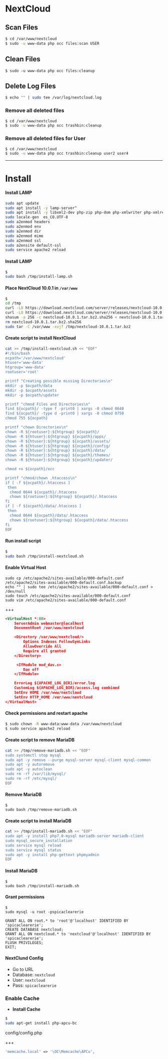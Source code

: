 # NextCloud

## Scan Files

```bash
$ cd /var/www/nextcloud
$ sudo -u www-data php occ files:scan USER
```

## Clean Files
```
$ sudo -u www-data php occ files:cleanup
```

## Delete Log Files

```bash
$ echo "" | sudo tee /var/log/nextcloud.log
```

### Remove all deleted files

```bash
$ cd /var/www/nextcloud
$ sudo -u www-data php occ trashbin:cleanup
```

### Remove all deleted files for User

```bash
$ cd /var/www/nextcloud
$ sudo -u www-data php occ trashbin:cleanup user2 user4
```


--------------------------------------------------------------------------------

# Install

#### Install LAMP

```bash
sudo apt update
sudo apt install -y lamp-server^
sudo apt install -y libxml2-dev php-zip php-dom php-xmlwriter php-xmlreader php-gd php-curl php-mbstring php-xml php-intl php-imagick php-bz2
sudo locale-gen  es_CO.UTF-8
sudo a2enmod headers
sudo a2enmod env
sudo a2enmod dir
sudo a2enmod mime
sudo a2enmod ssl
sudo a2ensite default-ssl
sudo service apache2 reload

```

#### Install LAMP

```bash
$
sudo bash /tmp/install-lamp.sh
```

#### Place NextCloud 10.0.1 in ```/var/www```

```bash
$
cd /tmp
curl -LO https://download.nextcloud.com/server/releases/nextcloud-10.0.1.tar.bz2
curl -LO https://download.nextcloud.com/server/releases/nextcloud-10.0.1.tar.bz2.sha256
shasum -a 256 -c nextcloud-10.0.1.tar.bz2.sha256 < nextcloud-10.0.1.tar.bz2
rm nextcloud-10.0.1.tar.bz2.sha256
sudo tar -C /var/www -xvjf /tmp/nextcloud-10.0.1.tar.bz2
```

#### Create script to install NextCloud

```bash
cat >> /tmp/install-nextcloud.sh << "EOF"
#!/bin/bash
ocpath='/var/www/nextcloud'
htuser='www-data'
htgroup='www-data'
rootuser='root'

printf "Creating possible missing Directories\n"
mkdir -p $ocpath/data
mkdir -p $ocpath/assets
mkdir -p $ocpath/updater

printf "chmod Files and Directories\n"
find ${ocpath}/ -type f -print0 | xargs -0 chmod 0640
find ${ocpath}/ -type d -print0 | xargs -0 chmod 0750
chmod 755 ${ocpath}

printf "chown Directories\n"
chown -R ${rootuser}:${htgroup} ${ocpath}/
chown -R ${htuser}:${htgroup} ${ocpath}/apps/
chown -R ${htuser}:${htgroup} ${ocpath}/assets/
chown -R ${htuser}:${htgroup} ${ocpath}/config/
chown -R ${htuser}:${htgroup} ${ocpath}/data/
chown -R ${htuser}:${htgroup} ${ocpath}/themes/
chown -R ${htuser}:${htgroup} ${ocpath}/updater/

chmod +x ${ocpath}/occ

printf "chmod/chown .htaccess\n"
if [ -f ${ocpath}/.htaccess ]
 then
  chmod 0644 ${ocpath}/.htaccess
  chown ${rootuser}:${htgroup} ${ocpath}/.htaccess
fi
if [ -f ${ocpath}/data/.htaccess ]
 then
  chmod 0644 ${ocpath}/data/.htaccess
  chown ${rootuser}:${htgroup} ${ocpath}/data/.htaccess
fi
EOF
```

#### Run install script

```bash
$
sudo bash /tmp/install-nextcloud.sh
```

#### Enable Virtual Host

```
sudo cp /etc/apache2/sites-available/000-default.conf /etc/apache2/sites-available/000-default.conf.backup
echo "" | sudo tee /etc/apache2/sites-available/000-default.conf > /dev/null
sudo touch /etc/apache2/sites-available/000-default.conf
sudo vim /etc/apache2/sites-available/000-default.conf
```

+++

```xml
<VirtualHost *:80>
    ServerAdmin webmaster@localhost
    DocumentRoot /var/www/nextcloud

    <Directory /var/www/nextcloud/>
        Options Indexes FollowSymLinks
        AllowOverride All
        Require all granted
    </Directory>

     <IfModule mod_dav.c>
        Dav off
    </IfModule>

    ErrorLog ${APACHE_LOG_DIR}/error.log
    CustomLog ${APACHE_LOG_DIR}/access.log combined
    SetEnv HOME /var/www/nextcloud
    SetEnv HTTP_HOME /var/www/nextcloud
</VirtualHost>
```

#### Check permissions and restart apache

```bash
$ sudo chown -R www-data:www-data /var/www/nextcloud
$ sudo service apache2 reload
```


#### Create script to remove MariaDB

```bash
cat >> /tmp/remove-mariadb.sh << "EOF"
sudo systemctl stop mysql
sudo apt -y remove --purge mysql-server mysql-client mysql-common
sudo apt -y autoremove
sudo apt -y autoclean
sudo rm -rf /var/lib/mysql/
sudo rm -rf /etc/mysql/
EOF
```

#### Remove MariaDB

```
$
sudo bash /tmp/remove-mariadb.sh
```

#### Create script to install MariaDB

```bash
cat >> /tmp/install-mariadb.sh << "EOF"
sudo apt -y install php7.0-mysql mariadb-server mariadb-client
sudo mysql_secure_installation
sudo service mysql reload
sudo service mysql status
sudo apt -y install php-gettext phpmyadmin
EOF
```

#### Install MariaDB

```
$
sudo bash /tmp/install-mariadb.sh
```

#### Grant permissions

```
$
sudo mysql -u root -pspicaclearerie
```

```mysql
GRANT ALL ON root.* to 'root'@'localhost' IDENTIFIED BY 'spicaclearerie';
CREATE DATABASE nextcloud;
GRANT ALL ON nextcloud.* to 'nextcloud'@'localhost' IDENTIFIED BY 'spicaclearerie';
FLUSH PRIVILEGES;
EXIT;

```

#### NextClund Config

- Go to URL
- Database: ```nextcloud```
- User: ```nextcloud```
- Pass: ```spicaclearerie```


### Enable Cache

- **Install Cache**

```bash
$
sudo apt-get install php-apcu-bc
```

config/config.php

+++

```php
'memcache.local' => '\OC\Memcache\APCu',
```
